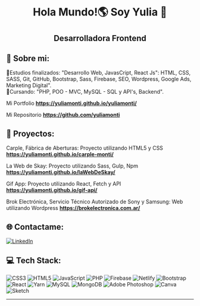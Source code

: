 <h1 align="center">Hola Mundo!🌎 Soy Yulia 🌛</h1>
<h2 align="center">Desarrolladora Frontend</h2>

## 💫 Sobre mi:
🔸Estudios finalizados: "Desarrollo Web, JavasCript, React Js": HTML, CSS, SASS, Git, GitHub, Bootstrap, Sass, Firebase, SEO, Wordpress, Google Ads, Marketing Digital".<br>
🔸Cursando: "PHP, POO - MVC, MySQL - SQL y API's, Backend".
<br>

Mi Portfolio **https://yuliamonti.github.io/yuliamonti/**

Mi Repositorio **https://github.com/yuliamonti**

## 📔 Proyectos:
Carple, Fábrica de Aberturas: Proyecto utilizando HTML5 y CSS **https://yuliamonti.github.io/carple-monti/**

La Web de Skay: Proyecto utilizando Sass, Gulp, Npm **https://yuliamonti.github.io/laWebDeSkay/**

Gif App: Proyecto utilizando React, Fetch y API **https://yuliamonti.github.io/gif-api/**

Brok Electrónica, Servicio Técnico Autorizado de Sony y Samsung: Web utilizando Wordpress **https://brokelectronica.com.ar/**

## 🌐 Contactame:
[![LinkedIn](https://img.shields.io/badge/LinkedIn-%230077B5.svg?logo=linkedin&logoColor=white)](https://linkedin.com/in/yuliamonti) 

## 💻 Tech Stack:
![CSS3](https://img.shields.io/badge/css3-%231572B6.svg?style=for-the-badge&logo=css3&logoColor=white) ![HTML5](https://img.shields.io/badge/html5-%23E34F26.svg?style=for-the-badge&logo=html5&logoColor=white) ![JavaScript](https://img.shields.io/badge/javascript-%23323330.svg?style=for-the-badge&logo=javascript&logoColor=%23F7DF1E) ![PHP](https://img.shields.io/badge/php-%23777BB4.svg?style=for-the-badge&logo=php&logoColor=white) ![Firebase](https://img.shields.io/badge/firebase-%23039BE5.svg?style=for-the-badge&logo=firebase) ![Netlify](https://img.shields.io/badge/netlify-%23000000.svg?style=for-the-badge&logo=netlify&logoColor=#00C7B7) ![Bootstrap](https://img.shields.io/badge/bootstrap-%23563D7C.svg?style=for-the-badge&logo=bootstrap&logoColor=white) ![React](https://img.shields.io/badge/react-%2320232a.svg?style=for-the-badge&logo=react&logoColor=%2361DAFB) ![Yarn](https://img.shields.io/badge/yarn-%232C8EBB.svg?style=for-the-badge&logo=yarn&logoColor=white) ![MySQL](https://img.shields.io/badge/mysql-%2300f.svg?style=for-the-badge&logo=mysql&logoColor=white) ![MongoDB](https://img.shields.io/badge/MongoDB-%234ea94b.svg?style=for-the-badge&logo=mongodb&logoColor=white) ![Adobe Photoshop](https://img.shields.io/badge/adobephotoshop-%2331A8FF.svg?style=for-the-badge&logo=adobephotoshop&logoColor=white) ![Canva](https://img.shields.io/badge/Canva-%2300C4CC.svg?style=for-the-badge&logo=Canva&logoColor=white) ![Sketch](https://img.shields.io/badge/Sketch-FFB387?style=for-the-badge&logo=sketch&logoColor=black)



---
